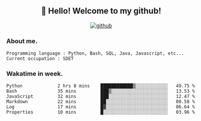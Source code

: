 <h2 align="center">👋 Hello! Welcome to my github! </h2>
<p align="center">
  <a href="https://github.com/usergwen"><img src="https://img.shields.io/badge/GitHub-24292e" alt="github"></a>
</p>

### About me.

```Plain Text
Programming language : Python, Bash, SQL, Java, Javascript, etc...
Current occupation : SDET
```
### Wakatime in week.

<!--START_SECTION:waka-->

```text
Python             2 hrs 8 mins    ████████████▒░░░░░░░░░░░░   49.75 %
Bash               35 mins         ███▒░░░░░░░░░░░░░░░░░░░░░   13.53 %
JavaScript         32 mins         ███░░░░░░░░░░░░░░░░░░░░░░   12.47 %
Markdown           22 mins         ██░░░░░░░░░░░░░░░░░░░░░░░   08.58 %
Log                17 mins         █▓░░░░░░░░░░░░░░░░░░░░░░░   06.64 %
Properties         10 mins         █░░░░░░░░░░░░░░░░░░░░░░░░   03.96 %
```

<!--END_SECTION:waka-->
